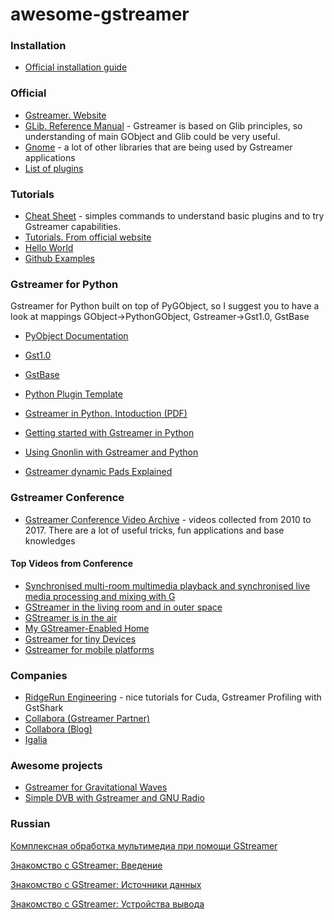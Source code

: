 # awesome-gstreamer

### Installation
- [Official installation guide](https://gstreamer.freedesktop.org/documentation/installing/on-linux.html)

### Official 
- [Gstreamer. Website](https://gstreamer.freedesktop.org/)
- [GLib. Reference Manual](https://developer.gnome.org/glib/stable/) - Gstreamer is based on Glib principles, so understanding of main GObject and Glib could be very useful.
- [Gnome](https://developer.gnome.org/) - a lot of other libraries that are being used by Gstreamer applications
- [List of plugins](https://gstreamer.freedesktop.org/documentation/plugins.html)

### Tutorials
- [Cheat Sheet](http://wiki.oz9aec.net/index.php/Gstreamer_cheat_sheet) - simples commands to understand basic plugins and to try Gstreamer capabilities.
- [Tutorials. From official website](https://gstreamer.freedesktop.org/documentation/tutorials/index.html)
- [Hello World](https://gstreamer.freedesktop.org/documentation/tutorials/basic/hello-world.html)
- [Github Examples](https://github.com/GStreamer/gst-docs/tree/master/examples/tutorials)

### Gstreamer for Python

Gstreamer for Python built on top of PyGObject, so I suggest you to have a look at mappings GObject->PythonGObject, Gstreamer->Gst1.0, GstBase
- [PyObject Documentation](https://lazka.github.io/pgi-docs/)
- [Gst1.0](https://lazka.github.io/pgi-docs/#Gst-1.0)
- [GstBase](https://lazka.github.io/pgi-docs/#GstBase-1.0)

- [Python Plugin Template](https://github.com/qtec/build-qt5022-core/wiki/GStreamer-Advanced#python-element-template)

- [Gstreamer in Python. Intoduction (PDF)](https://brettviren.github.io/pygst-tutorial-org/pygst-tutorial.pdf)
- [Getting started with Gstreamer in Python](https://www.jonobacon.com/2006/08/28/getting-started-with-gstreamer-with-python/)
- [Using Gnonlin with Gstreamer and Python](https://www.jonobacon.com/2006/12/27/using-gnonlin-with-gstreamer-and-python/)
- [Gstreamer dynamic Pads Explained](https://www.jonobacon.com/2006/12/27/using-gnonlin-with-gstreamer-and-python/)

### Gstreamer Conference
- [Gstreamer Conference Video Archive](https://gstconf.ubicast.tv/) - videos collected from 2010 to 2017. There are a lot of useful tricks, fun applications and base knowledges

#### Top Videos from Conference
- [Synchronised multi-room multimedia playback and synchronised live media processing and mixing with G](https://www.youtube.com/watch?v=C7sH4TSc054)
- [GStreamer in the living room and in outer space](https://www.youtube.com/watch?v=DRBzCASAm3g)
- [GStreamer is in the air](https://gstconf.ubicast.tv/videos/gstreamer-is-in-the-air/#slide)
- [My GStreamer-Enabled Home](https://gstconf.ubicast.tv/videos/my-gstreamer-enabled-home/#slide)
- [Gstreamer for tiny Devices](https://www.youtube.com/watch?v=RE3ylldz-Fs)
- [Gstreamer for mobile platforms](https://gstconf.ubicast.tv/videos/gstreamer-for-mobile-platforms-android-and-ios_/)

### Companies
- [RidgeRun Engineering](https://www.youtube.com/channel/UCrOCAheHWwCKn5zfO_qShYQ) - nice tutorials for Cuda, Gstreamer Profiling with GstShark
- [Collabora (Gstreamer Partner)](https://www.youtube.com/channel/UCPh7R2PWtJHmTfSGWuLkGTg/videos) 
- [Collabora (Blog)](https://www.collabora.com/about-us/open-source/open-source-projects/gstreamer.html)
- [Igalia](https://www.igalia.com/nc/multimedia/?news_list_categorized%5Bnews_list_categorized.news_list%5D%5Bpage%5D=13&commits_list_categorized%5Bcommits_list_categorized.commits_list%5D%5Bpage%5D=72&no_cache=1)

### Awesome projects
- [Gstreamer for Gravitational Waves](https://wiki.ligo.org/DASWG/GstLAL)
- [Simple DVB with Gstreamer and GNU Radio](http://wiki.oz9aec.net/index.php/Simple_DVB_with_Gstreamer_and_GNU_Radio)

### Russian

[Комплексная обработка мультимедиа при помощи GStreamer](https://www.ibm.com/developerworks/ru/library/au-gstreamer/index.html)

[Знакомство с GStreamer: Введение](https://habrahabr.ru/post/178813/)

[Знакомство с GStreamer: Источники данных](https://habrahabr.ru/post/179167/)

[Знакомство с GStreamer: Устройства вывода](https://habrahabr.ru/post/204014/)



